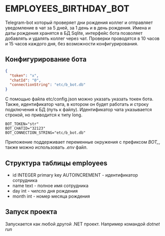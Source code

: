 # EMPLOYEES_BIRTHDAY_BOT
Telegram-bot который проверяет дни рождения коллег и отправляет уведомление в чат за 5 дней, за 1 день и в день рождения.
Имена и даты рождения хранятся в БД Sqlite, интерфейс бота позволяет добавлять и удалять коллег через чат. Проверки проводятся в 10 часов и 15 часов каждого дня, без возможности конфигурирования.

## Конфигурирование бота

```json
{
  "token": "x",
  "chatId": "0",
  "connectionString": "etc/b_bot.db"
}
```
С помощью файла etc/config.json можно указать указать токен бота. Также, идентификатор чата, в котором он будет работать и строку подключения к БД (путь к файлу). Идентификатор чата указывается строкой, но приводится к типу long.

```
BOT_TOKEN="str"
BOT_CHATID="32123"
BOT_CONNECTION_STRING="etc/b_bot.db"
```
Приложение поддерживает переменные окружения с префиксом *BOT_*, также можно использовать *.env* файл.

## Структура таблицы employees
- id INTEGER primary key AUTOINCREMENT - идентификатор сотрудника
- name text - полное имя сотрудника
- day int - чилсло дня рождения
- month int - номер месяца рождения

## Запуск проекта

Запускается как любой другой .NET проект. Например командой *dotnet run*
